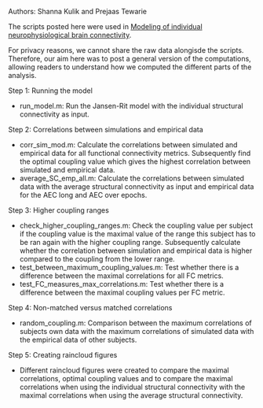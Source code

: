 Authors: Shanna Kulik and Prejaas Tewarie

The scripts posted here were used in [Modeling of individual neurophysiological brain connectivity](https://www.biorxiv.org/content/10.1101/2022.03.02.482608v1).

For privacy reasons, we cannot share the raw data alongisde the scripts. Therefore, our aim here was to post a general version of the computations, allowing readers to understand how we computed the different parts of the analysis.

Step 1: Running the model
- run_model.m: Run the Jansen-Rit model with the individual structural connectivity as input. 

Step 2: Correlations between simulations and empirical data
- corr_sim_mod.m: Calculate the correlations between simulated and empirical data for all functional connectivity metrics. Subsequently find the optimal coupling value which gives the highest correlation between simulated and empirical data. 
- average_SC_emp_all.m: Calculate the correlations between simulated data with the average structural connectivity as input and empirical data for the AEC long and AEC over epochs. 

Step 3: Higher coupling ranges
- check_higher_coupling_ranges.m: Check the coupling value per subject if the coupling value is the maximal value of the range this subject has to be ran again with the higher coupling range. Subsequently calculate whether the correlation between simulation and empirical data is higher compared to the coupling from the lower range.
- test_between_maximum_coupling_values.m: Test whether there is a difference between the maximal correlations for all FC metrics. 
- test_FC_measures_max_correlations.m: Test whether there is a difference between the maximal coupling values per FC metric.

Step 4: Non-matched versus matched correlations
- random_coupling.m: Comparison between the maximum correlations of subjects own data with the maximum correlations of simulated data with the empirical data of other subjects. 

Step 5: Creating raincloud figures
-	Different raincloud figures were created to compare the maximal correlations, optimal coupling values and to compare the maximal correlations when using the individual structural connectivity with the maximal correlations when using the average structural connectivity. 
